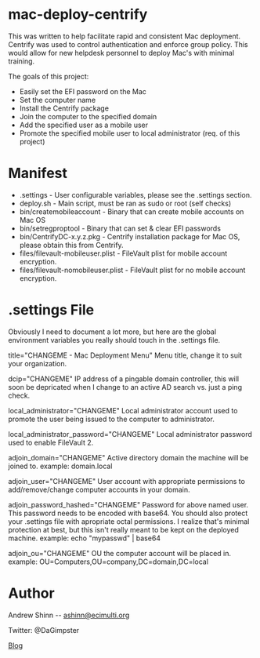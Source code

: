 mac-deploy-centrify
=======

This was written to help facilitate rapid and consistent  Mac deployment. Centrify
was used to control authentication and enforce group policy. This would allow
for new helpdesk personnel to deploy Mac's with minimal training. 

The goals of this project:

* Easily set the EFI password on the Mac
* Set the computer name
* Install the Centrify package
* Join the computer to the specified domain
* Add the specified user as a mobile user
* Promote the specified mobile user to local administrator (req. of this project)

Manifest
========

* .settings - User configurable variables, please see the .settings section.
* deploy.sh - Main script, must be ran as sudo or root (self checks)
* bin/createmobileaccount - Binary that can create mobile accounts on Mac OS
* bin/setregproptool - Binary that can set & clear EFI passwords
* bin/CentrifyDC-x.y.z.pkg - Centrify installation package for Mac OS, please obtain this from Centrify.
* files/filevault-mobileuser.plist - FileVault plist for mobile account encryption.
* files/filevault-nomobileuser.plist - FileVault plist for no mobile account encryption.

.settings File
========

Obviously I need to document a lot more, but here are the global environment variables
you really should touch in the .settings file. 

title="CHANGEME - Mac Deployment Menu"
Menu title, change it to suit your organization.

dcip="CHANGEME"
IP address of a pingable domain controller, this will soon be depricated 
when I change to an active AD search vs. just a ping check.

local_administrator="CHANGEME"
Local administrator account used to promote the user being issued to the computer
to administrator.

local_administrator_password="CHANGEME"
Local administrator password used to enable FileVault 2.

adjoin_domain="CHANGEME"
Active directory domain the machine will be joined to.
example: domain.local

adjoin_user="CHANGEME"
User account with appropriate permissions to add/remove/change computer accounts in
your domain.

adjoin_password_hashed="CHANGEME"
Password for above named user. This password needs to be encoded with base64.
You should also protect your .settings file with apropriate octal permissions.
I realize that's minimal protection at best, but this isn't really meant to be
kept on the deployed machine.
example: echo "mypasswd" | base64

adjoin_ou="CHANGEME"
OU the computer account will be placed in. 
example: OU=Computers,OU=company,DC=domain,DC=local

Author
======

Andrew Shinn -- ashinn@ecimulti.org

Twitter: @DaGimpster

[Blog](http://www.ecimulti.org/blog)
